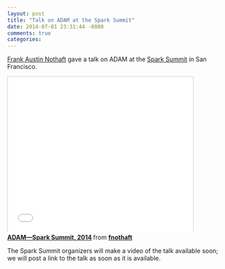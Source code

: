 ```yaml
---
layout: post
title: "Talk on ADAM at the Spark Summit"
date: 2014-07-01 23:31:44 -0800
comments: true
categories: 
---
```


[Frank Austin Nothaft](http://www.fnothaft.net) gave a talk on ADAM at the [Spark Summit](http://www.spark-summit.org) in San Francisco.

<iframe src="//www.slideshare.net/slideshow/embed_code/36516706" width="427" height="356" frameborder="0" marginwidth="0" marginheight="0" scrolling="no" style="border:1px solid #CCC; border-width:1px 1px 0; margin-bottom:5px; max-width: 100%;" allowfullscreen> </iframe> <div style="margin-bottom:5px"> <strong> <a href="https://www.slideshare.net/fnothaft/adamspark-summit-2014" title="ADAM—Spark Summit, 2014" target="_blank">ADAM—Spark Summit, 2014</a> </strong> from <strong><a href="http://www.slideshare.net/fnothaft" target="_blank">fnothaft</a></strong> </div>

The Spark Summit organizers will make a video of the talk available soon; we will post a link to the talk as soon as it is available.

